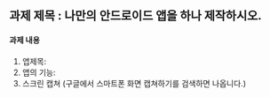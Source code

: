## 과제 제목 : 나만의 안드로이드 앱을 하나 제작하시오.

#### 과제 내용
1. 앱제목:
2. 앱의 기능:
3. 스크린 캡쳐 (구글에서 스마트폰 화면 캡쳐하기를 검색하면 나옵니다.)
